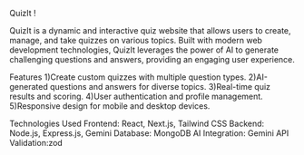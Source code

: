 QuizIt !



QuizIt is a dynamic and interactive quiz website that allows users to create, manage, and take quizzes on various topics. Built with modern web development technologies, QuizIt leverages the power of AI to generate challenging questions and answers, providing an engaging user experience.

Features
1)Create custom quizzes with multiple question types.
2)AI-generated questions and answers for diverse topics.
3)Real-time quiz results and scoring.
4)User authentication and profile management.
5)Responsive design for mobile and desktop devices.

Technologies Used
Frontend: React, Next.js, Tailwind CSS
Backend: Node.js, Express.js, Gemini
Database: MongoDB
AI Integration: Gemini API
Validation:zod
